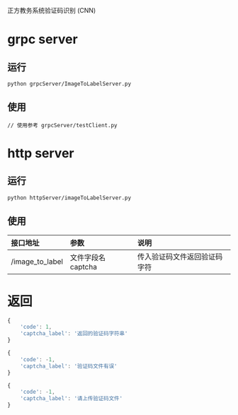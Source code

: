 正方教务系统验证码识别 (CNN)


# grpc server
## 运行
```shell
python grpcServer/ImageToLabelServer.py
```
## 使用
```shell
// 使用参考 grpcServer/testClient.py
```
# http server
## 运行
```shell
python httpServer/imageToLabelServer.py
```

## 使用
|接口地址|参数|说明|
|:-|:-|:-|
|/image_to_label|文件字段名 captcha|传入验证码文件返回验证码字符|

# 返回

```javascript
{
    'code': 1,
    'captcha_label': '返回的验证码字符串'
}
```
```javascript
{
    'code': -1,
    'captcha_label': '验证码文件有误'
}
```
```javascript
{
    'code': -1,
    'captcha_label': '请上传验证码文件'
}
```
